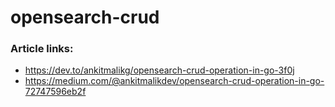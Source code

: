 # opensearch-crud

### Article links:
- https://dev.to/ankitmalikg/opensearch-crud-operation-in-go-3f0j
- https://medium.com/@ankitmalikdev/opensearch-crud-operation-in-go-72747596eb2f
